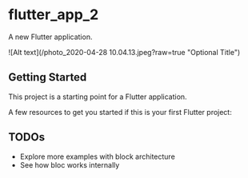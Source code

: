 # flutter_app_2

A new Flutter application.

![Alt text](/photo_2020-04-28 10.04.13.jpeg?raw=true "Optional Title")


## Getting Started

This project is a starting point for a Flutter application.

A few resources to get you started if this is your first Flutter project:

## TODOs
- Explore more examples with block architecture
- See how bloc works internally 
